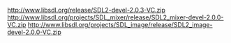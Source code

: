 http://www.libsdl.org/release/SDL2-devel-2.0.3-VC.zip
http://www.libsdl.org/projects/SDL_mixer/release/SDL2_mixer-devel-2.0.0-VC.zip
http://www.libsdl.org/projects/SDL_image/release/SDL2_image-devel-2.0.0-VC.zip
